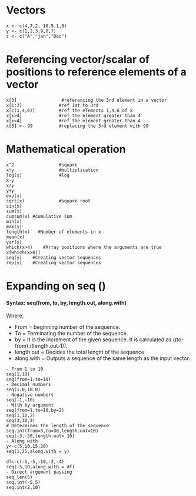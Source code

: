 # Vectors 
```
x <- c(4,7,2, 10.5,1,0)
y <- c(1,2,3,9,8,7)
z <- c("A","jan","Dec")
```
# Referencing vector/scalar of positions to reference elements of a vector
```
x[3]                 #referencing the 3rd element in a vector
x[1:3]              #ref 1st to 3rd
x[c(1,4,6)]         #ref the elements 1,4,6 of x
x[x>4]              #ref the element greater than 4
x[x<4]              #ref the element greater than 4
x[3] <- 99          #replacing the 3rd element with 99
```
# Mathematical operation
```
x^2                 #square
x*y                 #multiplication
log(x)              #log
x-y
x/y
y+y
exp(x)
sqrt(x)             #square root
sin(x)
sum(x)
cumsum(x) #cumulative sum
min(x)
max(y)
length(x)   #Number of elements in x
mean(x)
var(x)
which(x>4)    #Array positions where the arguments are true
x[which(x>4)]
seq(y)    #Creating vector sequences
rep(y)    #Creating vector sequences
```

# Expanding on seq () 
#### Syntax:  seq(from, to, by, length.out, along.with)
Where, 
- From = beginning number of the sequence.
- To = Terminating the number of the sequence.
- by = It is the increment of the given sequence. It is calculated as ((to-from) /(length.out-1)).
- length.out = Decides the total length of the sequence
- along.with = Outputs a sequence of the same length as the input vector.

```
- From 1 to 10
seq(1,10)
seq(from=1,to=10)
- Decimal numbers
seq(1.0,10.0) 
- Negative numbers 
seq(-1,-10)  
- With by argument
seq(from=1,to=10,by=2) 
seq(1,10,2)
seq(3,30,3) 
# Determines the length of the sequence
seq.int(from=3,to=30,length.out=10)   
seq(-3,-30,length.out= 10)
- Along with 
y<-c(5,10,15,20)        
seq(1,25,along.with = y)

df<-c(-1,-5,-10,-2,-4)
seq(-5,10,along.with = df)
- Direct argument passing 
seq_len(5)
seq.int(-5,5)
seq.int(2,10)





